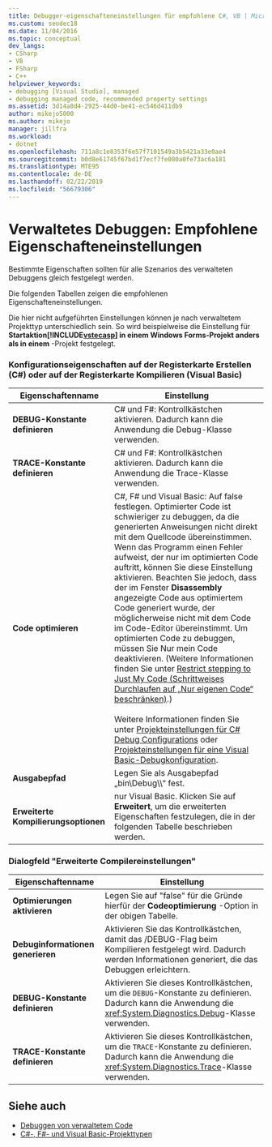 ```yaml
---
title: Debugger-eigenschafteneinstellungen für empfohlene C#, VB | Microsoft-Dokumentation
ms.custom: seodec18
ms.date: 11/04/2016
ms.topic: conceptual
dev_langs:
- CSharp
- VB
- FSharp
- C++
helpviewer_keywords:
- debugging [Visual Studio], managed
- debugging managed code, recommended property settings
ms.assetid: 3d14a8d4-2925-44d0-be41-ec546d411db9
author: mikejo5000
ms.author: mikejo
manager: jillfra
ms.workload:
- dotnet
ms.openlocfilehash: 711a8c1e8353f6e57f7101549a3b5421a33e0ae4
ms.sourcegitcommit: b0d8e61745f67bd1f7ecf7fe080a0fe73ac6a181
ms.translationtype: MTE95
ms.contentlocale: de-DE
ms.lasthandoff: 02/22/2019
ms.locfileid: "56679306"
---
```

# <a name="managed-debugging-recommended-property-settings"></a>Verwaltetes Debuggen: Empfohlene Eigenschafteneinstellungen
Bestimmte Eigenschaften sollten für alle Szenarios des verwalteten Debuggens gleich festgelegt werden.

 Die folgenden Tabellen zeigen die empfohlenen Eigenschafteneinstellungen.

 Die hier nicht aufgeführten Einstellungen können je nach verwaltetem Projekttyp unterschiedlich sein. So wird beispielweise die Einstellung für **Startaktion[!INCLUDE[vstecasp](../code-quality/includes/vstecasp_md.md)] in einem Windows Forms-Projekt anders als in einem** -Projekt festgelegt.

### <a name="configuration-properties-on-the-build-c-or-compile-visual-basic-tab"></a>Konfigurationseigenschaften auf der Registerkarte Erstellen (C#) oder auf der Registerkarte Kompilieren (Visual Basic)

|**Eigenschaftenname**|**Einstellung**|
|-----------------------|-----------------|
|**DEBUG-Konstante definieren**|C# und F#: Kontrollkästchen aktivieren. Dadurch kann die Anwendung die Debug-Klasse verwenden.|
|**TRACE-Konstante definieren**|C# und F#: Kontrollkästchen aktivieren. Dadurch kann die Anwendung die Trace-Klasse verwenden.|
|**Code optimieren**|C#, F# und Visual Basic: Auf false festlegen. Optimierter Code ist schwieriger zu debuggen, da die generierten Anweisungen nicht direkt mit dem Quellcode übereinstimmen. Wenn das Programm einen Fehler aufweist, der nur im optimierten Code auftritt, können Sie diese Einstellung aktivieren. Beachten Sie jedoch, dass der im Fenster **Disassembly** angezeigte Code aus optimiertem Code generiert wurde, der möglicherweise nicht mit dem Code im Code-Editor übereinstimmt. Um optimierten Code zu debuggen, müssen Sie Nur mein Code deaktivieren. (Weitere Informationen finden Sie unter [Restrict stepping to Just My Code (Schrittweises Durchlaufen auf „Nur eigenen Code“ beschränken)](../debugger/navigating-through-code-with-the-debugger.md#BKMK_Restrict_stepping_to_Just_My_Code).)<br /><br /> Weitere Informationen finden Sie unter [Projekteinstellungen für C# Debug Configurations](../debugger/project-settings-for-csharp-debug-configurations.md) oder [Projekteinstellungen für eine Visual Basic-Debugkonfiguration](../debugger/project-settings-for-a-visual-basic-debug-configuration.md).|
|**Ausgabepfad**|Legen Sie als Ausgabepfad „bin\Debug\\\“ fest.|
|**Erweiterte Kompilierungsoptionen**|nur Visual Basic. Klicken Sie auf **Erweitert**, um die erweiterten Eigenschaften festzulegen, die in der folgenden Tabelle beschrieben werden.|

### <a name="advanced-compiler-settings-dialog-box"></a>Dialogfeld "Erweiterte Compilereinstellungen"

|**Eigenschaftenname**|**Einstellung**|
|-----------------------|-----------------|
|**Optimierungen aktivieren**|Legen Sie auf "false" für die Gründe hierfür der **Codeoptimierung** -Option in der obigen Tabelle.|
|**Debuginformationen generieren**|Aktivieren Sie das Kontrollkästchen, damit das /DEBUG-Flag beim Kompilieren festgelegt wird. Dadurch werden Informationen generiert, die das Debuggen erleichtern.|
|**DEBUG-Konstante definieren**|Aktivieren Sie dieses Kontrollkästchen, um die `DEBUG`-Konstante zu definieren. Dadurch kann die Anwendung die <xref:System.Diagnostics.Debug>-Klasse verwenden.|
|**TRACE-Konstante definieren**|Aktivieren Sie dieses Kontrollkästchen, um die `TRACE`-Konstante zu definieren. Dadurch kann die Anwendung die <xref:System.Diagnostics.Trace>-Klasse verwenden.|

## <a name="see-also"></a>Siehe auch
- [Debuggen von verwaltetem Code](../debugger/debugging-managed-code.md)
- [C#-, F#- und Visual Basic-Projekttypen](../debugger/debugging-preparation-csharp-f-hash-and-visual-basic-project-types.md)